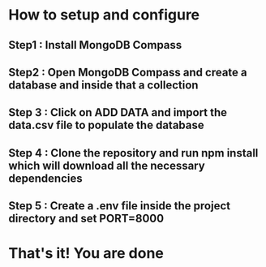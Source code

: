 # How to setup and configure

## Step1 : Install MongoDB Compass
## Step2 : Open MongoDB Compass and create a database and inside that a collection
## Step 3 : Click on ADD DATA and import the data.csv file to populate the database
## Step 4 : Clone the repository and run npm install which will download all the necessary dependencies
## Step 5 : Create a .env file inside the project directory and set PORT=8000

# That's it! You are done
